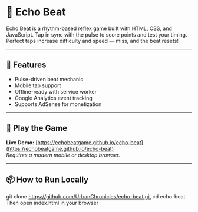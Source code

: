 # 🎵 Echo Beat

Echo Beat is a rhythm-based reflex game built with HTML, CSS, and JavaScript. Tap in sync with the pulse to score points and test your timing. Perfect taps increase difficulty and speed — miss, and the beat resets!

---

## 🔧 Features

- Pulse-driven beat mechanic
- Mobile tap support
- Offline-ready with service worker
- Google Analytics event tracking
- Supports AdSense for monetization

---

## 📱 Play the Game

**Live Demo:** [https://echobeatgame.github.io/echo-beat](https://echobeatgame.github.io/echo-beat)  
*Requires a modern mobile or desktop browser.*

---

## 📦 How to Run Locally

git clone https://github.com/UrbanChronicles/echo-beat.git
cd echo-beat
Then open index.html in your browser

